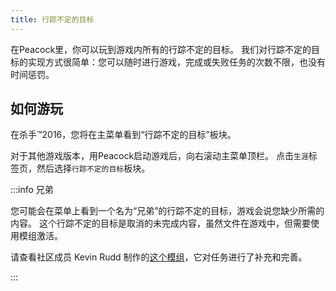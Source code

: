 ```yaml
---
title: 行踪不定的目标
---
```


在Peacock里，你可以玩到游戏内所有的行踪不定的目标。
我们对行踪不定的目标的实现方式很简单：您可以随时进行游戏，完成或失败任务的次数不限，也没有时间惩罚。

## 如何游玩

在杀手&trade;2016，您将在主菜单看到“行踪不定的目标”板块。

对于其他游戏版本，用Peacock启动游戏后，向右滚动主菜单顶栏。
点击`生涯`标签页，然后选择`行踪不定的目标`板块。

:::info 兄弟

您可能会在菜单上看到一个名为“兄弟”的行踪不定的目标，游戏会说您缺少所需的内容。
这个行踪不定的目标是取消的未完成内容，虽然文件在游戏中，但需要使用模组激活。

请查看社区成员 Kevin Rudd 制作的[这个模组](https://www.nexusmods.com/hitman3/mods/375)，它对任务进行了补充和完善。

:::
